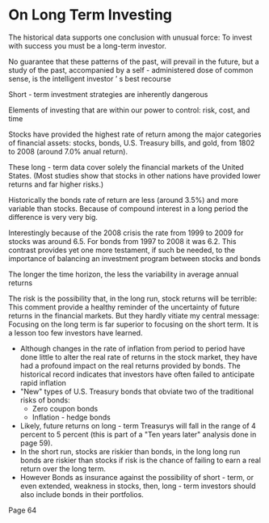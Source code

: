 # On Long Term Investing

The historical data supports one conclusion with unusual force: To invest with success you must be a long-term investor.

No guarantee that these patterns of the past, will prevail in the future, but a study of the past, accompanied by a self - administered dose of common sense, is the intelligent investor ’ s best recourse&#x20;

Short - term investment strategies are inherently dangerous

Elements of investing that are within our power to control: risk, cost, and time

Stocks have provided the highest rate of return among the major categories of financial assets: stocks, bonds, U.S. Treasury bills, and gold, from 1802 to 2008 (around 7.0% anual return).

These long - term data cover solely the financial markets of the United States. (Most studies show that stocks in other nations have provided lower returns and far higher risks.)

Historically the bonds rate of return are less (around 3.5%) and more variable than stocks. Because of compound interest in a long period the difference is very very big.

Interestingly because of the 2008 crisis the rate from 1999 to 2009 for stocks was around 6.5. For bonds from 1997 to 2008 it was 6.2. This contrast provides yet one more testament, if such be needed, to the importance of balancing an investment program between stocks and bonds

The longer the time horizon, the less the variability in average annual returns

The risk is the possibility that, in the long run, stock returns will be terrible: This comment provide a healthy reminder of the uncertainty of future returns in the financial markets. But they hardly vitiate my central message: Focusing on the long term is far superior to focusing on the short term. It is a lesson too few investors have learned.

* Although changes in the rate of inflation from period to period have done little to alter the real rate of returns in the stock market, they have had a profound impact on the real returns provided by bonds. The historical record indicates that investors have often failed to anticipate rapid inflation
* "New" types of U.S. Treasury bonds that obviate two of the traditional risks of bonds:&#x20;
  * Zero coupon bonds
  * Inflation - hedge bonds
* Likely, future returns on long - term Treasurys will fall in the range of 4 percent to 5 percent (this is part of a "Ten years later" analysis done in page 59).
* In the short run, stocks are riskier than bonds, in the long long run bonds are riskier than stocks if risk is the chance of failing to earn a real return over the long term.&#x20;
* However Bonds as insurance against the possibility of short - term, or even extended, weakness in stocks, then, long - term investors should also include bonds in their portfolios.

Page 64
